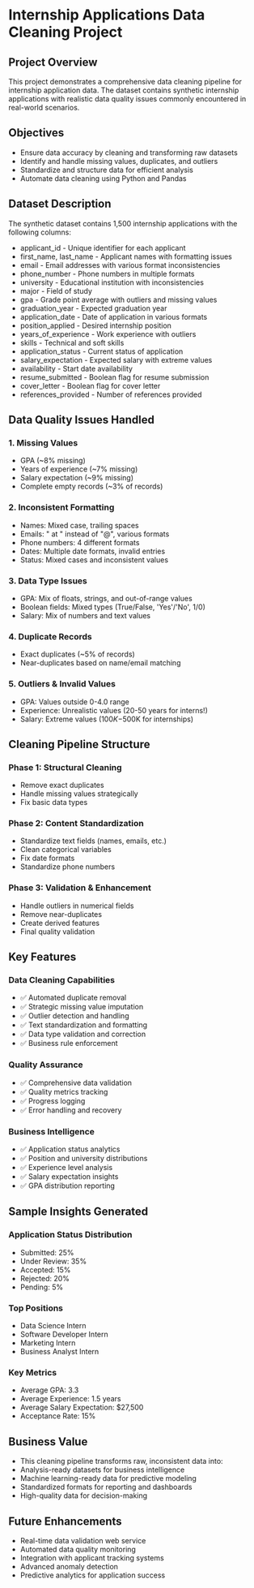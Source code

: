 # Internship Applications Data Cleaning Project

## Project Overview
This project demonstrates a comprehensive data cleaning pipeline for internship application data. The dataset contains synthetic internship applications with realistic data quality issues commonly encountered in real-world scenarios.

## Objectives
- Ensure data accuracy by cleaning and transforming raw datasets
- Identify and handle missing values, duplicates, and outliers
- Standardize and structure data for efficient analysis
- Automate data cleaning using Python and Pandas

## Dataset Description
The synthetic dataset contains 1,500 internship applications with the following columns:
- applicant_id - Unique identifier for each applicant
- first_name, last_name - Applicant names with formatting issues
- email - Email addresses with various format inconsistencies
- phone_number - Phone numbers in multiple formats
- university - Educational institution with inconsistencies
- major - Field of study
- gpa - Grade point average with outliers and missing values
- graduation_year - Expected graduation year
- application_date - Date of application in various formats
- position_applied - Desired internship position
- years_of_experience - Work experience with outliers
- skills - Technical and soft skills
- application_status - Current status of application
- salary_expectation - Expected salary with extreme values
- availability - Start date availability
- resume_submitted - Boolean flag for resume submission
- cover_letter - Boolean flag for cover letter
- references_provided - Number of references provided

## Data Quality Issues Handled
### 1. Missing Values
- GPA (~8% missing)
- Years of experience (~7% missing)
- Salary expectation (~9% missing)
- Complete empty records (~3% of records)

### 2. Inconsistent Formatting
- Names: Mixed case, trailing spaces
- Emails: " at " instead of "@", various formats
- Phone numbers: 4 different formats
- Dates: Multiple date formats, invalid entries
- Status: Mixed cases and inconsistent values

### 3. Data Type Issues
- GPA: Mix of floats, strings, and out-of-range values
- Boolean fields: Mixed types (True/False, 'Yes'/'No', 1/0)
- Salary: Mix of numbers and text values

### 4. Duplicate Records
- Exact duplicates (~5% of records)
- Near-duplicates based on name/email matching

### 5. Outliers & Invalid Values
- GPA: Values outside 0-4.0 range
- Experience: Unrealistic values (20-50 years for interns!)
- Salary: Extreme values ($100K-$500K for internships)

## Cleaning Pipeline Structure
### Phase 1: Structural Cleaning
- Remove exact duplicates
- Handle missing values strategically
- Fix basic data types

### Phase 2: Content Standardization
- Standardize text fields (names, emails, etc.)
- Clean categorical variables
- Fix date formats
- Standardize phone numbers

### Phase 3: Validation & Enhancement
- Handle outliers in numerical fields
- Remove near-duplicates
- Create derived features
- Final quality validation

## Key Features
### Data Cleaning Capabilities
- ✅ Automated duplicate removal
- ✅ Strategic missing value imputation
- ✅ Outlier detection and handling
- ✅ Text standardization and formatting
- ✅ Data type validation and correction
- ✅ Business rule enforcement

### Quality Assurance
- ✅ Comprehensive data validation
- ✅ Quality metrics tracking
- ✅ Progress logging
- ✅ Error handling and recovery

### Business Intelligence
- ✅ Application status analytics
- ✅ Position and university distributions
- ✅ Experience level analysis
- ✅ Salary expectation insights
- ✅ GPA distribution reporting

## Sample Insights Generated
### Application Status Distribution
- Submitted: 25%
- Under Review: 35%
- Accepted: 15%
- Rejected: 20%
- Pending: 5%

### Top Positions
- Data Science Intern
- Software Developer Intern
- Marketing Intern
- Business Analyst Intern

### Key Metrics
- Average GPA: 3.3
- Average Experience: 1.5 years
- Average Salary Expectation: $27,500
- Acceptance Rate: 15%

## Business Value
- This cleaning pipeline transforms raw, inconsistent data into:
- Analysis-ready datasets for business intelligence
- Machine learning-ready data for predictive modeling
- Standardized formats for reporting and dashboards
- High-quality data for decision-making

## Future Enhancements
- Real-time data validation web service
- Automated data quality monitoring
- Integration with applicant tracking systems
- Advanced anomaly detection
- Predictive analytics for application success
